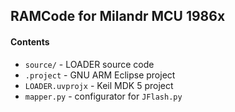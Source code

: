 ## RAMCode for Milandr MCU 1986x

#### Contents
- `source/` - LOADER source code
- `.project` - GNU ARM Eclipse project
- `LOADER.uvprojx` - Keil MDK 5 project
- `mapper.py` - configurator for `JFlash.py`
